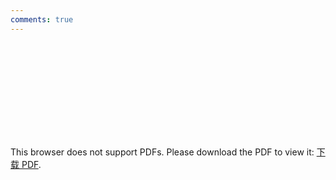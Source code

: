 ```yaml
---
comments: true
---
```


<object data="https://eanyang7.github.io/Probability-and-Statistics/assets/appendix.pdf" type="application/pdf" width="700px" height="700px">
    <embed src="https://eanyang7.github.io/Probability-and-Statistics/assets/appendix.pdf">
        <p>This browser does not support PDFs. Please download the PDF to view it: <a href="https://eanyang7.github.io/Probability-and-Statistics/assets/appendix.pdf">下载 PDF</a>.</p>
    </embed>
</object>

